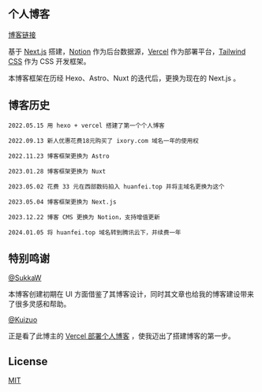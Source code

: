 ## 个人博客

[博客链接](https://www.huanfei.top)

基于 [Next.js](https://nextjs.org/) 搭建，[Notion](https://www.notion.com/) 作为后台数据源，[Vercel](https://vercel.com/) 作为部署平台，[Tailwind CSS](https://www.tailwindcss.cn/) 作为 CSS 开发框架。

本博客框架在历经 Hexo、Astro、Nuxt 的迭代后，更换为现在的 Next.js 。

## 博客历史

```
2022.05.15 用 hexo + vercel 搭建了第一个个人博客

2022.09.13 新人优惠花费18元购买了 ixory.com 域名一年的使用权

2022.11.23 博客框架更换为 Astro

2023.01.28 博客框架更换为 Nuxt

2023.05.02 花费 33 元在西部数码拍入 huanfei.top 并将主域名更换为这个

2023.05.04 博客框架更换为 Next.js

2023.12.22 博客 CMS 更换为 Notion，支持增值更新

2024.01.05 将 huanfei.top 域名转到腾讯云下，并续费一年
```

## 特别鸣谢

[@SukkaW](https://github.com/SukkaW)

本博客创建初期在 UI 方面借鉴了其博客设计，同时其文章也给我的博客建设带来了很多灵感和帮助。

[@Kuizuo](https://github.com/kuizuo)

正是看了此博主的 [Vercel 部署个人博客](https://kuizuo.cn/vercel-deploy-blog) ，使我迈出了搭建博客的第一步。

## License

[MIT](./LICENSE)
